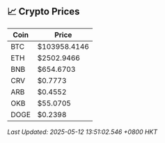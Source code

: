 ## 📈 Crypto Prices

| Coin | Price |
| ---- | ----- |
| BTC | $103958.4146 |
| ETH | $2502.9466 |
| BNB | $654.6703 |
| CRV | $0.7773 |
| ARB | $0.4552 |
| OKB | $55.0705 |
| DOGE | $0.2398 |

_Last Updated: 2025-05-12 13:51:02.546 +0800 HKT_